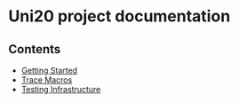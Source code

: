# Uni20 project documentation

## Contents

- [Getting Started](getting_started.md)
- [Trace Macros](trace_macros.md)
- [Testing Infrastructure](testing.md)
